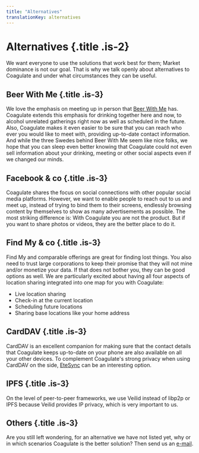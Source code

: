```yaml
---
title: "Alternatives"
translationKey: alternatives
---
```


# Alternatives {.title .is-2}

We want everyone to use the solutions that work best for them; Market dominance is not our goal.
That is why we talk openly about alternatives to Coagulate and under what circumstances they can be useful.

## Beer With Me {.title .is-3}

We love the emphasis on meeting up in person that [Beer With Me](https://beerwithme.se/) has.
Coagulate extends this emphasis for drinking together here and now, to alcohol unrelated gatherings right now as well as scheduled in the future.
Also, Coagulate makes it even easier to be sure that you can reach who ever you would like to meet with, providing up-to-date contact information.
And while the three Swedes behind Beer With Me seem like nice folks, we hope that you can sleep even better knowing that Coagulate could not even sell information about your drinking, meeting or other social aspects even if we changed our minds.

## Facebook & co {.title .is-3}

Coagulate shares the focus on social connections with other popular social media platforms.
However, we want to enable people to reach out to us and meet up, instead of trying to bind them to their screens, endlessly browsing content by themselves to show as many advertisements as possible.
The most striking difference is: With Coagulate you are not the product.
But if you want to share photos or videos, they are the better place to do it.

## Find My & co {.title .is-3}

Find My and comparable offerings are great for finding lost things.
You also need to trust large corporations to keep their promise that they will not mine and/or monetize your data.
If that does not bother you, they can be good options as well.
We are particularly excited about having all four aspects of location sharing integrated into one map for you with Coagulate:
- Live location sharing
- Check-in at the current location
- Scheduling future locations
- Sharing base locations like your home address

## CardDAV {.title .is-3}

CardDAV is an excellent companion for making sure that the contact details that Coagulate keeps up-to-date on your phone are also available on all your other devices.
To complement Coagulate's strong privacy when using CardDAV on the side, [EteSync](https://www.etesync.com) can be an interesting option.

## IPFS {.title .is-3}

On the level of peer-to-peer frameworks, we use Veilid instead of libp2p or IPFS because Veilid provides IP privacy, which is very important to us.

## Others {.title .is-3}

Are you still left wondering, for an alternative we have not listed yet, why or in which scenarios Coagulate is the better solution?
Then send us an [e-mail](mailto:alternatives@coagulate.social).
